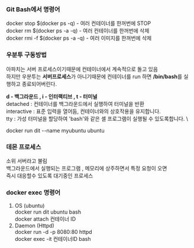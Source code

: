 ### Git Bash에서 명령어

docker stop $(docker ps -q) - 여러 컨테이너를 한꺼번에 STOP\
docker rm $(docker ps -a -q) - 여러 컨테이너를 한꺼번에 삭제\
docker rmi -f $(docker ps -a -q) - 여러 이미지를 한꺼번에 삭제 

### 우분투 구동방법

아파치는 서버 프로세스이기때문에 컨테이너에서 계속적으로 돌고 있음 \
하지만 우분투는 **서버프로세스**가 아니기때문에 컨테이너를 run 하면 **/bin/bash**를 실행하고 종료되어버린다.

**d - 백그라운드 , i - 인터랙티브 , t - 터미널** \
detached : 컨테이너를 백그라운드에서 실행하여 터미널을 반환 \
interactive : 표준 입력을 열어둠, 컨테이너와의 상호작용을 유지합니다. \
tty : 가성 터미널을 할당하여 'bash'와 같은 셸 프로그램이 실행될 수 있도록합니다. \

docker run dit --name myubuntu ubuntu

### 데몬 프로세스

소위 서버라고 불림 \
백그라운드에서 실행되는 프로그램 , 메모리에 상주하면서 특정 요청이 오면 \
즉시 대응할수 있도록 대기중인 프로세스

### docker exec 명령어

1. OS (ubuntu) \
docker run dit ubuntu bash \
docker attach 컨테이너 ID
2. Daemon (Httpd) \
docker run -d -p 8080:80 httpd \
docker exec -it 컨테이너ID bash